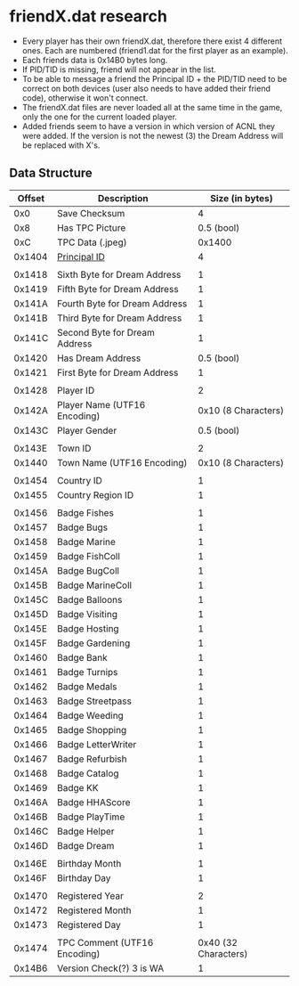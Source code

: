 # friendX.dat research

- Every player has their own friendX.dat, therefore there exist 4 different ones. Each are numbered (friend1.dat for the first player as an example).
- Each friends data is 0x14B0 bytes long.
- If PID/TID is missing, friend will not appear in the list.
- To be able to message a friend the Principal ID + the PID/TID need to be correct on both devices (user also needs to have added their friend code), otherwise it won't connect.
- The friendX.dat files are never loaded all at the same time in the game, only the one for the current loaded player.
- Added friends seem to have a version in which version of ACNL they were added. If the version is not the newest (3) the Dream Address will be replaced with X's.

## Data Structure
| Offset    | Description                    | Size (in bytes)       |
| --------- | ------------------------------ | --------------------- |
| 0x0       | Save Checksum                  | 4                     |
| 0x8       | Has TPC Picture                | 0.5 (bool)            |
| 0xC       | TPC Data (.jpeg)               | 0x1400                | 
| 0x1404    | [Principal ID](https://github.com/devkitPro/libctru/blob/master/libctru/include/3ds/services/frd.h#L234)               | 4                     |
|           |                                |                       | 
| 0x1418    | Sixth Byte for Dream Address   | 1                     | 
| 0x1419    | Fifth Byte for Dream Address   | 1                     | 
| 0x141A    | Fourth Byte for Dream Address  | 1                     | 
| 0x141B    | Third Byte for Dream Address   | 1                     | 
| 0x141C    | Second Byte for Dream Address  | 1                     | 
| 0x1420    | Has Dream Address              | 0.5 (bool)            | 
| 0x1421    | First Byte for Dream Address   | 1                     | 
|           |                                |                       | 
| 0x1428    | Player ID                      | 2                     | 
| 0x142A    | Player Name (UTF16 Encoding)   | 0x10 (8 Characters)   | 
| 0x143C    | Player Gender                  | 0.5 (bool)            | 
|           |                                |                       | 
| 0x143E    | Town ID                        | 2                     | 
| 0x1440    | Town Name (UTF16 Encoding)     | 0x10 (8 Characters)   | 
|           |                                |                       | 
| 0x1454    | Country ID                     | 1                     | 
| 0x1455    | Country Region ID              | 1                     | 
|           |                                |                       | 
| 0x1456    | Badge Fishes                   | 1                     | 
| 0x1457    | Badge Bugs                     | 1                     | 
| 0x1458    | Badge Marine                   | 1                     | 
| 0x1459    | Badge FishColl                 | 1                     | 
| 0x145A    | Badge BugColl                  | 1                     | 
| 0x145B    | Badge MarineColl               | 1                     | 
| 0x145C    | Badge Balloons                 | 1                     | 
| 0x145D    | Badge Visiting                 | 1                     | 
| 0x145E    | Badge Hosting                  | 1                     | 
| 0x145F    | Badge Gardening                | 1                     | 
| 0x1460    | Badge Bank                     | 1                     | 
| 0x1461    | Badge Turnips                  | 1                     | 
| 0x1462    | Badge Medals                   | 1                     | 
| 0x1463    | Badge Streetpass               | 1                     | 
| 0x1464    | Badge Weeding                  | 1                     | 
| 0x1465    | Badge Shopping                 | 1                     | 
| 0x1466    | Badge LetterWriter             | 1                     | 
| 0x1467    | Badge Refurbish                | 1                     | 
| 0x1468    | Badge Catalog                  | 1                     | 
| 0x1469    | Badge KK                       | 1                     | 
| 0x146A    | Badge HHAScore                 | 1                     | 
| 0x146B    | Badge PlayTime                 | 1                     |
| 0x146C    | Badge Helper                   | 1                     | 
| 0x146D    | Badge Dream                    | 1                     | 
|           |                                |                       | 
| 0x146E    | Birthday Month                 | 1                     | 
| 0x146F    | Birthday Day                   | 1                     | 
|           |                                |                       | 
| 0x1470    | Registered Year                | 2                     | 
| 0x1472    | Registered Month               | 1                     | 
| 0x1473    | Registered Day                 | 1                     | 
|           |                                |                       | 
| 0x1474    | TPC Comment (UTF16 Encoding)   | 0x40 (32 Characters)  | 
| 0x14B6    | Version Check(?) 3 is WA       | 1                     | 
